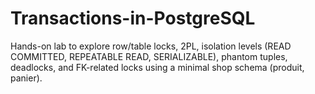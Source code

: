 # Transactions-in-PostgreSQL
Hands-on lab to explore row/table locks, 2PL, isolation levels (READ COMMITTED, REPEATABLE READ, SERIALIZABLE), phantom tuples, deadlocks, and FK-related locks using a minimal shop schema (produit, panier).
